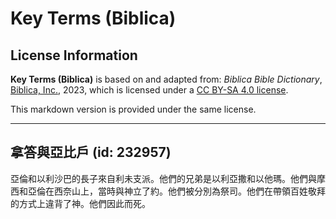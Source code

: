 # Key Terms (Biblica)

## License Information

**Key Terms (Biblica)** is based on and adapted from: _Biblica Bible Dictionary_, [Biblica, Inc.](https://www.biblica.com/), 2023, which is licensed under a [CC BY-SA 4.0 license](https://creativecommons.org/licenses/by-sa/4.0/legalcode.en).

This markdown version is provided under the same license.



--------------------------------

## 拿答與亞比戶 (id: 232957)

亞倫和以利沙巴的長子來自利未支派。他們的兄弟是以利亞撒和以他瑪。他們與摩西和亞倫在西奈山上，當時與神立了約。他們被分別為祭司。他們在帶領百姓敬拜的方式上違背了神。他們因此而死。


